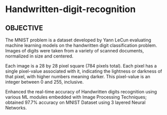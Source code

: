 # Handwritten-digit-recognition

## OBJECTIVE 
The MNIST problem is a dataset developed by Yann LeCun evaluating machine learning models on the handwritten digit classification problem.
Images of digits were taken from a variety of scanned documents, normalized in size and centered.
     
Each image is a 28 by 28 pixel square (784 pixels total). Each pixel has a single pixel-value associated with it, indicating the lightness or darkness of that pixel, with higher numbers meaning darker. This pixel-value is an integer between 0 and 255, inclusive.






Enhanced the real-time accuracy of Handwritten digits recognition using various ML modules embedded with Image Processing Techniques; obtained 97.7% accuracy on MNIST Dataset using 3 layered Neural Networks.
